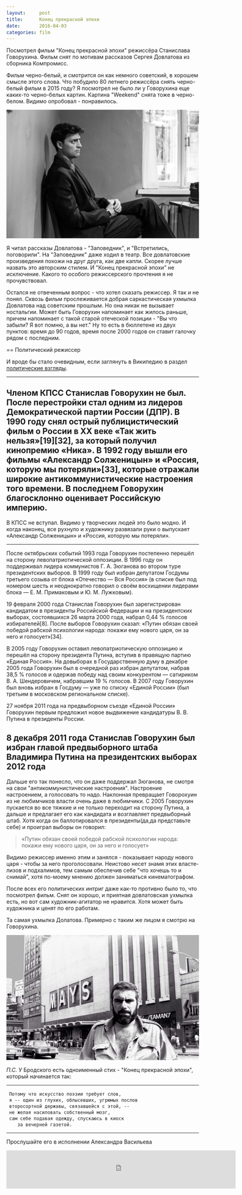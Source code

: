 ```yaml
---
layout:     post
title:      Конец прекрасной эпохи
date:       2016-04-03
categories: film
---
```


Посмотрел фильм "Конец прекрасной эпохи" режиссёра Станислава Говорухина. Фильм снят по мотивам рассказов Сергея Довлатова из сборника Компромисс. 

Фильм черно-белый, и смотрится он как немного советский, в хорошем смысле этого слова. Что побудило 80 летнего режиссёра снять черно-белый фильм в 2015 году? Я посмотрел не было ли у Говорухина еще каких-то черно-белых картин. Картина "Weekend" снята тоже в черно-белом. Видимо опробовал - понравилось. 

![desc](/images/the-end-of-awesome-epoch.jpg)

Я читал рассказы Довлатова - "Заповедник", и "Встретились, поговорили". На "Заповедник" даже ходил в театр. Все довлатовские произведения похожи на друг друга, как две капли. Скорее лучше назвать это авторским стилем. И "Конец прекрасной эпохи" не исключение. Какого то особого режиссерского прочтения я не прочувствовал.

Остался не отвеченным вопрос - что хотел сказать режиссер. Я так и не понял. Сквозь фильм прослеживается добрая саркастическая ухмылка Довлатова над советским прошлым. Но она никак не вызывает ностальгии. Может быть Говорухин напоминает как жилось раньше, причем напоминает с такой старой отеческой позиции - "Вы что забыли? Я вот помню, а вы нет." Ну то есть в бюллетене из двух пунктов: время до 90 годов, время после 2000 годов он ставит галочку рядом с последним.

== Политический режиссер

И вроде бы стало очевидным, если заглянуть в Википедию в раздел [политические взгляды](http://bit.ly/1ZVtHQt).

----
Членом КПСС Станислав Говорухин не был. После перестройки стал одним из лидеров Демократической партии России (ДПР). В 1990 году снял острый публицистический фильм о России в XX веке «Так жить нельзя»[19][32], за который получил кинопремию «Ника». В 1992 году вышли его фильмы «Александр Солженицын» и «Россия, которую мы потеряли»[33], которые отражали широкие антикоммунистические настроения того времени. В последнем Говорухин благосклонно оценивает Российскую империю.
----

В КПСС не вступал. Видимо у творческих людей это было модно. И когда наконец, все рухнуло и художнику развязали руки о выпускает «Александр Солженицын» и «Россия, которую мы потеряли».

----
После октябрьских событий 1993 года Говорухин постепенно перешёл на сторону левопатриотической оппозиции. В 1996 году он поддерживал лидера коммунистов Г. А. Зюганова во втором туре президентских выборов. В 1999 году был избран депутатом Госдумы третьего созыва от блока «Отечество — Вся Россия» (в списке был под номером шесть и неоднократно говорил о своём восхищении лидерами блока — Е. М. Примаковым и Ю. М. Лужковым).

19 февраля 2000 года Станислав Говорухин был зарегистрирован кандидатом в президенты Российской Федерации и на президентских выборах, состоявшихся 26 марта 2000 года, набрал 0,44 % голосов избирателей[8]. После выборов Говорухин сказал: «Путин обязан своей победой рабской психологии народа: покажи ему нового царя, он за него и голосует»[34].

В 2005 году Говорухин оставил левопатриотическую оппозицию и перешёл на сторону президента Путина, вступив в правящую партию «Единая Россия». На довыборах в Государственную думу в декабре 2005 года Говорухин был в очередной раз избран депутатом, набрав 38,5 % голосов и одержав победу над своим конкурентом — сатириком В. А. Шендеровичем, набравшим 19 % голосов. В 2007 году Говорухин был вновь избран в Госдуму — уже по списку «Единой России» (был третьим в московском региональном списке).

27 ноября 2011 года на предвыборном съезде «Единой России» Говорухин первым предложил новое выдвижение кандидатуры В. В. Путина в президенты России.

8 декабря 2011 года Станислав Говорухин был избран главой предвыборного штаба Владимира Путина на президентских выборах 2012 года
----

Дальше его так понесло, что он даже поддержал Зюганова, не смотря на свои "антикоммунистические настроения". Настроение настроением, а голосовать то надо. Наклонная превращает Говорохуин из не любимчиков власти очень даже в любимчики. С 2005 Говорухин пускается во все тяжкие и не только переходит на сторону Путина, а дальше и предлагает его как кандидата и возглавляет предвыборный штаб. Хотя когда он баллотировался в президенты(да,да представьте себе) и проиграл выборы он говорил:

> «Путин обязан своей победой рабской психологии народа: покажи ему нового царя, он за него и голосует»

Видимо режиссер именно этим и занялся - показывает народу нового царя - чтобы за него проголосовали. Неистово несет знамя этих власте-лизов и подхалимов, тем самым обеспечив себе "что хочешь то и снимай", хотя по-моему мнению должен заниматься кинематографом.

После всех его политических интриг даже как-то противно было то, что посмотрел фильм. Снят он хорошо, и приятная довлатовская ухмылка есть, но вот сам художник-агитатор не нравится. Хотя может быть художника и ценят по его работам.

Та самая ухмылка Долатова. Примерно с таким же лицом я смотрю на Говорухина.

![desc](/images/dovlatov.jpg)

*_П.С._* У Бродского есть одноименный стих - "Конец прекрасной эпохи", который начинается так:

----
     Потому что искусство поэзии требует слов,
     я -- один из глухих, облысевших, угрюмых послов
     второсортной державы, связавшейся с этой, --
     не желая насиловать собственный мозг,
     сам себе подавая одежду, спускаюсь в киоск
        за вечерней газетой.
----

Прослушайте его в исполнении Александра Васильева

<iframe frameborder="0" style="border:none;width:600px;height:100px;" width="600" height="100" src="https://music.yandex.ru/iframe/#track/19783461/2228800">Слушайте <a href='https://music.yandex.ru/album/2228800/track/19783461'>Конец прекрасной эпохи</a> — <a href='https://music.yandex.ru/artist/161244'>Александр Васильев</a> на Яндекс.Музыке</iframe>


